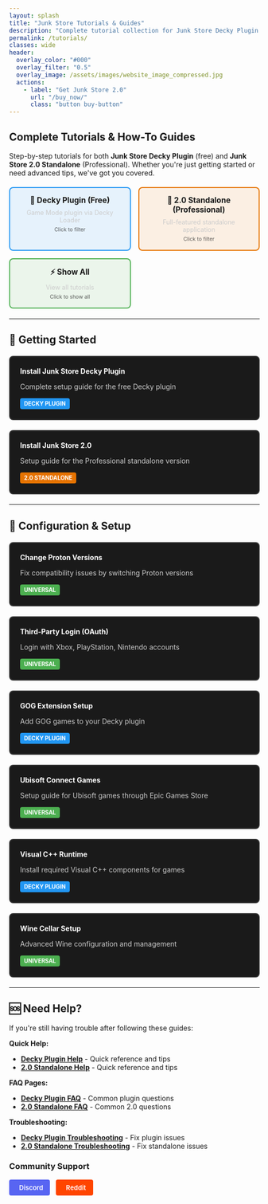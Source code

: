 ```yaml
---
layout: splash
title: "Junk Store Tutorials & Guides"
description: "Complete tutorial collection for Junk Store Decky Plugin and 2.0 Standalone. Step-by-step guides for Epic Games, GOG, and Steam Deck setup."
permalink: /tutorials/
classes: wide
header:
  overlay_color: "#000"
  overlay_filter: "0.5"
  overlay_image: /assets/images/website_image_compressed.jpg
  actions:
    - label: "Get Junk Store 2.0"
      url: "/buy_now/"
      class: "button buy-button"
---
```

<div class="spacer mt-4"></div>

<!-- Welcome Message -->
<section class="tutorials-welcome">
  <h2>Complete Tutorials & How-To Guides</h2>
  <p>
    Step-by-step tutorials for both <strong>Junk Store Decky Plugin</strong> (free) and <strong>Junk Store 2.0 Standalone</strong> (Professional).
    Whether you're just getting started or need advanced tips, we've got you covered.
  </p>

  <div class="version-guide">
    <div class="version-card decky filter-card" data-filter="decky" onclick="filterTutorials('decky')">
      <h3>🔌 Decky Plugin (Free)</h3>
      <p>Game Mode plugin via Decky Loader</p>
      <small>Click to filter</small>
    </div>
    <div class="version-card standalone filter-card" data-filter="standalone" onclick="filterTutorials('standalone')">
      <h3>🚀 2.0 Standalone (Professional)</h3>
      <p>Full-featured standalone application</p>
      <small>Click to filter</small>
    </div>
    <div class="version-card both filter-card" data-filter="all" onclick="filterTutorials('all')">
      <h3>⚡ Show All</h3>
      <p>View all tutorials</p>
      <small>Click to show all</small>
    </div>
  </div>
</section>

---

## 🚀 Getting Started

<div class="tutorial-grid">

<div class="tutorial-item decky">
  <h4><a href="/tutorials/plugin/Install">Install Junk Store Decky Plugin</a></h4>
  <p>Complete setup guide for the free Decky plugin</p>
  <span class="tutorial-tag decky-tag">Decky Plugin</span>
</div>

<div class="tutorial-item standalone">
  <h4><a href="/tutorials/v2/install2.0">Install Junk Store 2.0</a></h4>
  <p>Setup guide for the Professional standalone version</p>
  <span class="tutorial-tag standalone-tag">2.0 Standalone</span>
</div>

</div>

---

## 🔧 Configuration & Setup

<div class="tutorial-grid">

<div class="tutorial-item both">
  <h4><a href="/tutorials/plugin/Proton">Change Proton Versions</a></h4>
  <p>Fix compatibility issues by switching Proton versions</p>
  <span class="tutorial-tag both-tag">Universal</span>
</div>

<div class="tutorial-item both">
  <h4><a href="/tutorials/plugin/OAuth">Third-Party Login (OAuth)</a></h4>
  <p>Login with Xbox, PlayStation, Nintendo accounts</p>
  <span class="tutorial-tag both-tag">Universal</span>
</div>

<div class="tutorial-item decky">
  <h4><a href="/tutorials/plugin/gogextension">GOG Extension Setup</a></h4>
  <p>Add GOG games to your Decky plugin</p>
  <span class="tutorial-tag decky-tag">Decky Plugin</span>
</div>

<div class="tutorial-item both">
  <h4><a href="/tutorials/plugin/Ubisoft">Ubisoft Connect Games</a></h4>
  <p>Setup guide for Ubisoft games through Epic Games Store</p>
  <span class="tutorial-tag both-tag">Universal</span>
</div>

<div class="tutorial-item decky">
  <h4><a href="/tutorials/plugin/C++Runtime">Visual C++ Runtime</a></h4>
  <p>Install required Visual C++ components for games</p>
  <span class="tutorial-tag decky-tag">Decky Plugin</span>
</div>

<div class="tutorial-item both">
  <h4><a href="/tutorials/plugin/WineCeller">Wine Cellar Setup</a></h4>
  <p>Advanced Wine configuration and management</p>
  <span class="tutorial-tag both-tag">Universal</span>
</div>

</div>

---

## 🆘 Need Help?

If you're still having trouble after following these guides:

**Quick Help:**
- **[Decky Plugin Help](/deckyhelp)** - Quick reference and tips
- **[2.0 Standalone Help](/2.0-hub/)** - Quick reference and tips

**FAQ Pages:**
- **[Decky Plugin FAQ](/faq/decky/)** - Common plugin questions
- **[2.0 Standalone FAQ](/faq/v2/)** - Common 2.0 questions

**Troubleshooting:**
- **[Decky Plugin Troubleshooting](/troubleshooting/decky/)** - Fix plugin issues
- **[2.0 Standalone Troubleshooting](/troubleshooting/v2/)** - Fix standalone issues

### Community Support
<a href="https://discord.gg/6mRUhR6Teh" target="_blank" rel="noopener" class="community-btn discord-btn">
  <i class="fab fa-discord" style="margin-right: 6px;"></i> Discord
</a>
<a href="https://www.reddit.com/r/JunkStore/" target="_blank" rel="noopener" class="community-btn reddit-btn">
  <i class="fab fa-reddit" style="margin-right: 6px;"></i> Reddit
</a>


<style>
/* Tutorial Grid Layout */
.tutorial-grid {
  display: grid;
  grid-template-columns: repeat(auto-fit, minmax(300px, 1fr));
  gap: 20px;
  margin: 20px 0;
}

.tutorial-item {
  border: 2px solid #333;
  border-radius: 8px;
  padding: 20px;
  background: #1a1a1a;
  transition: all 0.3s ease;
  position: relative;
}

.tutorial-item:hover {
  border-color: #e67300;
  transform: translateY(-2px);
}

.tutorial-item h4 {
  margin-top: 0;
  margin-bottom: 10px;
}

.tutorial-item h4 a {
  color: #fff;
  text-decoration: none;
}

.tutorial-item h4 a:hover {
  color: #e67300;
}

.tutorial-item p {
  margin-bottom: 15px;
  color: #ccc;
}

/* Tutorial Tags */
.tutorial-tag {
  display: inline-block;
  padding: 4px 8px;
  border-radius: 4px;
  font-size: 0.8em;
  font-weight: bold;
  text-transform: uppercase;
}

.decky-tag {
  background: #2196f3;
  color: white;
}

.standalone-tag {
  background: #e67300;
  color: white;
}

.both-tag {
  background: #4caf50;
  color: white;
}

/* Version Guide Cards */
.version-guide {
  display: grid;
  grid-template-columns: repeat(auto-fit, minmax(200px, 1fr));
  gap: 15px;
  margin: 20px 0;
}

.version-card {
  text-align: center;
  padding: 15px;
  border-radius: 8px;
  border: 2px solid;
}

.version-card.decky {
  border-color: #2196f3;
  background: rgba(33, 150, 243, 0.1);
}

.version-card.standalone {
  border-color: #e67300;
  background: rgba(230, 115, 0, 0.1);
}

.version-card.both {
  border-color: #4caf50;
  background: rgba(76, 175, 80, 0.1);
}

.version-card h3 {
  margin: 0 0 8px 0;
  font-size: 1.1em;
}

.version-card p {
  margin: 0;
  font-size: 0.9em;
  color: #ccc;
}

/* Community Buttons */
.community-btn {
  display: inline-flex;
  align-items: center;
  padding: 6px 12px;
  border-radius: 4px;
  text-decoration: none;
  font-weight: 600;
  font-size: 13px;
  transition: all 0.2s ease;
  border: 2px solid transparent;
  margin-right: 8px;
  color: white;
}

.discord-btn {
  background: #5865f2;
  color: white !important;
}

.reddit-btn {
  background: #ff4500;
  color: white !important;
}

.community-btn:hover {
  transform: translateY(-1px);
  box-shadow: 0 4px 12px rgba(0, 0, 0, 0.3);
  text-decoration: none;
  color: white;
  opacity: 0.9;
}

/* Filter Cards */
.filter-card {
  cursor: pointer;
  transition: all 0.3s ease;
}

.filter-card:hover {
  transform: translateY(-2px);
  box-shadow: 0 4px 12px rgba(156, 39, 176, 0.3);
}

.filter-card.active {
  border-width: 3px;
  background: rgba(156, 39, 176, 0.15);
  border-color: #9c27b0;
}

.filter-card small {
  display: block;
  margin-top: 5px;
  font-size: 0.75em;
  opacity: 0.7;
}

/* Hidden tutorial items */
.tutorial-item.hidden {
  display: none;
}

/* Mobile Responsive */
@media (max-width: 768px) {
  .tutorial-grid {
    grid-template-columns: 1fr;
  }

  .version-guide {
    grid-template-columns: 1fr;
  }
}
</style>

<script>
function filterTutorials(filterType) {
  // Remove active class from all filter cards
  document.querySelectorAll('.filter-card').forEach(card => {
    card.classList.remove('active');
  });

  // Add active class to clicked card
  document.querySelector(`[data-filter="${filterType}"]`).classList.add('active');

  // Get all tutorial items
  const tutorialItems = document.querySelectorAll('.tutorial-item');

  tutorialItems.forEach(item => {
    const isDecky = item.classList.contains('decky');
    const isStandalone = item.classList.contains('standalone');
    const isBoth = item.classList.contains('both');

    let shouldShow = false;

    if (filterType === 'all') {
      shouldShow = true;
    } else if (filterType === 'decky') {
      shouldShow = isDecky || isBoth;
    } else if (filterType === 'standalone') {
      shouldShow = isStandalone || isBoth;
    }

    if (shouldShow) {
      item.classList.remove('hidden');
    } else {
      item.classList.add('hidden');
    }
  });
}

// Initialize with all tutorials shown
document.addEventListener('DOMContentLoaded', function() {
  // Set "Show All" as active by default
  document.querySelector('[data-filter="all"]').classList.add('active');
});
</script>